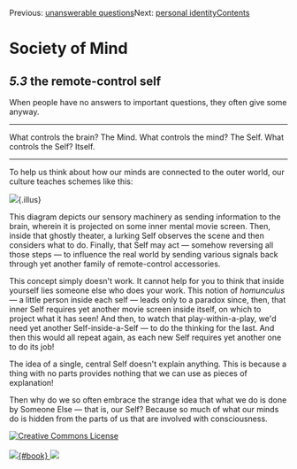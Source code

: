 <div class="chapnav">

<span class="prev">Previous: [unanswerable
questions](./som-5.2.html)</span><span class="next">Next: [personal
identity](./som-5.4.html)</span><span
class="contents">[Contents](index.html)</span>
<div class="titlebar">

Society of Mind
===============

</div>

</div>

*5.3* the remote-control self
-----------------------------

When people have no answers to important questions, they often give some
anyway.

  -------------------------- -----------
  What controls the brain?   The Mind.
  What controls the mind?    The Self.
  What controls the Self?    Itself.
  -------------------------- -----------

To help us think about how our minds are connected to the outer world,
our culture teaches schemes like this:

![](./illus/ch5/5-1.png){.illus}

This diagram depicts our sensory machinery as sending information to the
brain, wherein it is projected on some inner mental movie screen. Then,
inside that ghostly theater, a lurking Self observes the scene and then
considers what to do. Finally, that Self may act — somehow reversing all
those steps — to influence the real world by sending various signals
back through yet another family of remote-control accessories.

This concept simply doesn't work. It cannot help for you to think that
inside yourself lies someone else who does your work. This notion of
*homunculus* — a little person inside each self — leads only to a
paradox since, then, that inner Self requires yet another movie screen
inside itself, on which to project what it has seen! And then, to watch
that play-within-a-play, we'd need yet another Self-inside-a-Self — to
do the thinking for the last. And then this would all repeat again, as
each new Self requires yet another one to do its job!

The idea of a single, central Self doesn't explain anything. This is
because a thing with no parts provides nothing that we can use as pieces
of explanation!

Then why do we so often embrace the strange idea that what we do is done
by Someone Else — that is, our Self? Because so much of what our minds
do is hidden from the parts of us that are involved with consciousness.

<div class="footer">

[![Creative Commons
License](http://i.creativecommons.org/l/by-nc-sa/3.0/80x15.png)](http://creativecommons.org/licenses/by-nc-sa/3.0/deed.en_US)\
\
[![](./images/som_book.jpeg){#book}
![](./images/a_logo_17.gif)](http://www.amazon.com/gp/product/0671657135?ie=UTF8&camp=1789&creativeASIN=0671657135&linkCode=xm2&tag=marvinminsky)

</div>
